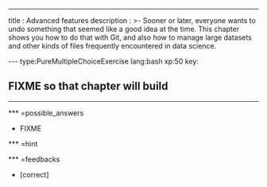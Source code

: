 ---
title       : Advanced features
description : >-
  Sooner or later, everyone wants to undo something that seemed like a
  good idea at the time.  This chapter shows you how to do that with
  Git, and also how to manage large datasets and other kinds of files
  frequently encountered in data science.

--- type:PureMultipleChoiceExercise lang:bash xp:50 key:
## FIXME so that chapter will build

<hr>

*** =possible_answers
- FIXME

*** =hint

*** =feedbacks
- [correct]
